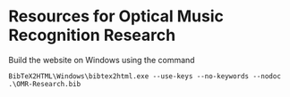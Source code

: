 # Resources for Optical Music Recognition Research

Build the website on Windows using the command 

`BibTeX2HTML\Windows\bibtex2html.exe --use-keys --no-keywords --nodoc .\OMR-Research.bib`
